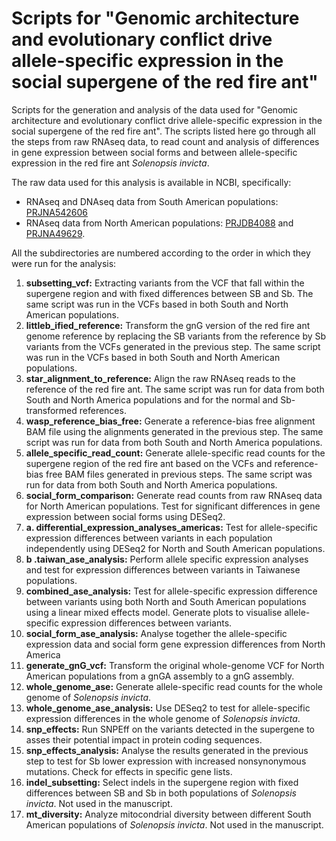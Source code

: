 # Scripts for "Genomic architecture and evolutionary conflict drive allele-specific expression in the social supergene of the red fire ant"

Scripts for the generation and analysis of the data used for "Genomic architecture and evolutionary conflict drive allele-specific expression in the social supergene of the red fire ant". The scripts listed here go through all the steps from raw RNAseq data, to read count and analysis of differences in gene expression between social forms and between allele-specific expression in the red fire ant *Solenopsis invicta*.

The raw data used for this analysis is available in NCBI, specifically:
* RNAseq and DNAseq data from South American populations: [PRJNA542606](https://www.ncbi.nlm.nih.gov/bioproject/PRJNA542606)
* RNAseq data from North American populations: [PRJDB4088](https://www.ncbi.nlm.nih.gov/bioproject/PRJDB4088) and [PRJNA49629](https://www.ncbi.nlm.nih.gov/bioproject/PRJNA49629).

All the subdirectories are numbered according to the order in which they were run for the analysis:
1. **subsetting_vcf:** Extracting variants from the VCF that fall within the supergene region and with fixed differences between SB and Sb. The same script was run in the VCFs based in both South and North American populations.
2. **littleb_ified_reference:** Transform the gnG version of the red fire ant genome reference by replacing the SB variants from the reference by Sb variants from the VCFs generated in the previous step. The same script was run in the VCFs based in both South and North American populations.
3. **star_alignment_to_reference:** Align the raw RNAseq reads to the reference of the red fire ant. The same script was run for data from both South and North America populations and for the normal and Sb-transformed references.
4. **wasp_reference_bias_free:** Generate a reference-bias free alignment BAM file using the alignments generated in the previous step. The same script was run for data from both South and North America populations.
5. **allele_specific_read_count:** Generate allele-specific read counts for the supergene region of the red fire ant based on the VCFs and reference-bias free BAM files generated in previous steps. The same script was run for data from both South and North America populations.
6. **social_form_comparison:** Generate read counts from raw RNAseq data for North American populations. Test for significant differences in gene expression between social forms using DESeq2.
7. **a. differential_expression_analyses_americas:** Test for allele-specific expression differences between variants in each population independently using DESeq2 for North and South American populations.
7. **b .taiwan_ase_analysis:** Perform allele specific expression analyses and test for expression differences between variants in Taiwanese populations.
8. **combined_ase_analysis:** Test for allele-specific expression difference between variants using both North and South American populations using a linear mixed effects model. Generate plots to visualise allele-specific expression differences between variants.
9. **social_form_ase_analysis:** Analyse together the allele-specific expression data and social form gene expression differences from North America
10. **generate_gnG_vcf:** Transform the original whole-genome VCF for North American populations from a gnGA assembly to a gnG assembly.
11. **whole_genome_ase:** Generate allele-specific read counts for the whole genome of *Solenopsis invicta*.
12. **whole_genome_ase_analysis:** Use DESeq2 to test for allele-specific expression differences in the whole genome of *Solenopsis invicta*.
13. **snp_effects:** Run SNPEff on the variants detected in the supergene to asses their potential impact in protein coding sequences.
14. **snp_effects_analysis:** Analyse the results generated in the previous step to test for Sb lower expression with increased nonsynonymous mutations. Check for effects in specific gene lists.
15. **indel_subsetting:** Select indels in the supergene region with fixed differences between SB and Sb in both populations of *Solenopsis invicta*. Not used in the manuscript.
16. **mt_diversity:** Analyze mitocondrial diversity between different South American populations of *Solenopsis invicta*. Not used in the manuscript.
